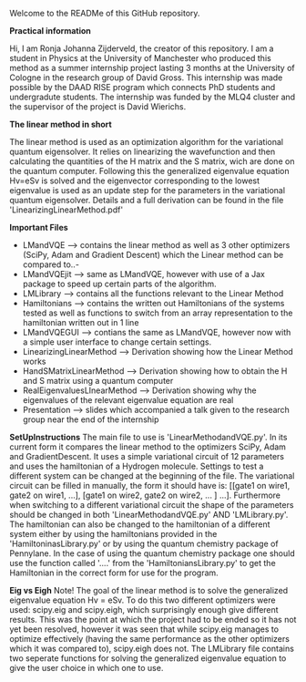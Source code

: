 
Welcome to the READMe of this GitHub repository. 

**Practical information**

Hi, I am Ronja Johanna Zijderveld, the creator of this repository. I am a student in Physics at the University of Manchester who produced this method as a summer internship project lasting 3 months at the University of Cologne in the research group of David Gross. This internship was made possible by the DAAD RISE program which connects PhD students and undergradute students. The internship was funded by the MLQ4 cluster and the supervisor of the project is David Wierichs. 

**The linear method in short**

The linear method is used as an optimization algorithm for the variational quantum eigensolver. It relies on linearizing the wavefunction and then calculating the quantities of the 
H matrix and the S matrix, wich are done on the quantum computer. Following this the generalized eigenvalue equation Hv=eSv is solved and the eigenvector corresponding to the lowest
eigenvalue is used as an update step for the parameters in the variational quantum eigensolver. Details and a full derivation can be found in the file 'LinearizingLinearMethod.pdf'

**Important Files**

- LMandVQE --> contains the linear method as well as 3 other optimizers (SciPy, Adam and Gradient Descent) which the Linear method can be compared to..- 
- LMandVQEjit --> same as LMandVQE, however with use of a Jax package to speed up certain parts of the algorithm. 
- LMLibrary --> contains all the functions relevant to the Linear Method
- Hamiltonians --> contains the written out Hamiltonians of the systems tested as well as functions to switch from an array representation to the hamiltonian written out in 1 line
- LMandVQEGUI --> contians the same as LMandVQE, however now with a simple user interface to change certain settings. 
- LinearizingLinearMethod --> Derivation showing how the Linear Method works
- HandSMatrixLinearMethod --> Derivation showing how to obtain the H and S matrix using a quantum computer
- RealEigenvaluesLInearMethod --> Derivation showing why the eigenvalues of the relevant eigenvalue equation are real 
- Presentation --> slides which accompanied a talk given to the research group near the end of the internship

**SetUpInstructions**
The main file to use is 'LinearMethodandVQE.py'. In its current form it compares the linear method to the optimizers SciPy, Adam and GradientDescent. It uses a simple variational circuit of
12 parameters and uses the hamiltonian of a Hydrogen molecule. Settings to test a different system can be changed at the beginning of the file. The variational circuit can be
filled in manually, the form it should have is: [[gate1 on wire1, gate2 on wire1, ...], [gate1 on wire2, gate2 on wire2, ... ] ...]. Furthermore when switching to a different
variational circuit the shape of the parameters should be changed in both 'LinearMethodandVQE.py' AND 'LMLibrary.py'. The hamiltonian can also be changed to the hamiltonian of a 
different system either by using the hamiltonians provided in the 'HamiltoninasLibrary.py' or by using the quantum chemistry package of Pennylane. In the case of using the quantum
chemistry package one should use the function called '....' from the 'HamiltoniansLibrary.py' to get the Hamiltonian in the correct form for use for the program. 

**Eig vs Eigh**
Note! The goal of the linear method is to solve the generalized eigenvalue equation Hv = eSv. To do this two different optimizers were used: scipy.eig and scipy.eigh, which surprisingly enough give different results. This was the point at which the project had to be ended so it has not yet been resolved, however it was seen that while scipy.eig manages to optimize effectively (having the same performance as the other optimizers which it was compared to), scipy.eigh does not. The LMLibrary file contains two seperate functions for solving the generalized eigenvalue equation to give the user choice in which one to use. 
